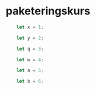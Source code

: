 # paketeringskurs

```javascript
	let x = 1;
```
```javascript
	let y = 2;
```
```javascript
	let q = 3;
```
```javascript
	let w = 4;
```
```javascript
	let a = 5;
```
```javascript
	let b = 6;
```
